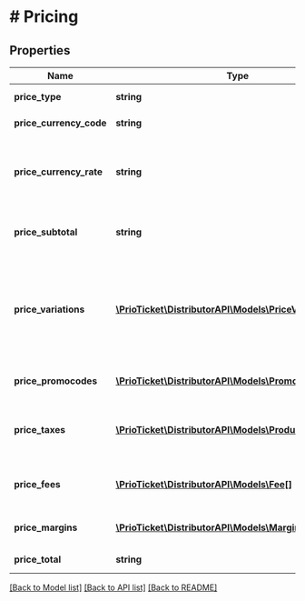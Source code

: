 # # Pricing

## Properties

Name | Type | Description | Notes
------------ | ------------- | ------------- | -------------
**price_type** | **string** | Price breakdown on either purchase or sales and including or excluding tax. | [readonly]
**price_currency_code** | **string** | Price currency code. According to [ISO-4217](https://en.wikipedia.org/wiki/ISO_4217).  Defaults to the base currency of your account. | [optional] [readonly]
**price_currency_rate** | **string** | **(ADVANCED)** Optional alternative currency conversion rate.   If not set and an alternative &#x60;price_currency_code&#x60; is provided, the latest rates from the Currency API will be used. &gt; Alternative rates can only be provided on (re)sales, purchase exchange rates are fixed. | [optional] [readonly]
**price_subtotal** | **string** | Sum of &#x60;product_type_list_price&#x60; for all &#x60;product_types&#x60; including extra options, without promocodes, price variations and additional fees (&#x60;fee_included:true&#x60;). | [readonly]
**price_variations** | [**\PrioTicket\DistributorAPI\Models\PriceVariations[]**](PriceVariations.md) | All applicable price variations (&#x60;product_quantity_pricing&#x60;, &#x60;product_daily_pricing&#x60;, &#x60;product_dynamic_pricing&#x60; and more).  Some variations are set automatically based on your request and the selected products, such as quantity and dynamic pricing, whereas other variations can be set manually (e.g cart and partner discount). | [optional]
**price_promocodes** | [**\PrioTicket\DistributorAPI\Models\PromoCodePricing[]**](PromoCodePricing.md) | Applied promocodes pricing.   Only applicable in case of &#x60;price_type:SALES_GROSS/SALES_NET&#x60;. | [optional] [readonly]
**price_taxes** | [**\PrioTicket\DistributorAPI\Models\ProductTax[]**](ProductTax.md) | Product tax breakdown.   Already included in the price breakdown in case &#x60;price_type:PURCHASE_GROSS/SALES_GROSS&#x60;, otherwise excluded. Taxes on fees are listed separately in &#x60;price_fees&#x60;. | [optional] [readonly]
**price_fees** | [**\PrioTicket\DistributorAPI\Models\Fee[]**](Fee.md) | List of additional fees.   Additional fees (&#x60;fee_included:true&#x60;) should be included in the &#x60;price_total&#x60;.   Note that some fees are only visible to certain users. | [optional] [readonly]
**price_margins** | [**\PrioTicket\DistributorAPI\Models\Margin[]**](Margin.md) | Margin breakdown (informational only). Note that some margins are only visible to certain users. | [optional] [readonly]
**price_total** | **string** | The total sales / purchase price including all discounts, surcharges and fees above. | [readonly]

[[Back to Model list]](../../README.md#models) [[Back to API list]](../../README.md#endpoints) [[Back to README]](../../README.md)

